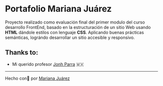 # Portafolio Mariana Juárez

Proyecto realizado como evaluación final del primer modulo del curso desarrollo FrontEnd, basado en la estructuración de un sitio Web usando **HTML** dándole estilos con lenguaje **CSS**. Aplicando buenas prácticas semánticas, lográndo desarrollar un sitio accesible y responsivo.

## Thanks to:
- Mi querido profesor [Jonh Parra](https://github.com/Jonhks) 🇲🇽

---
Hecho con💜 por [Mariana Juárez](https://github.com/maricaroj)


